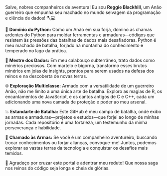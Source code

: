 Salve, nobres companheiros de aventura! Eu sou <b>Reggie Blackhill</b>, um Anão guerreiro que empunha seu machado no mundo selvagem da programação e ciência de dados! 🪓💻

🐍 <b>Domínio do Python:</b> Como um Anão em sua forja, domino as chamas ardentes do Python para moldar ferramentas e armaduras—códigos que resistem às pressões das batalhas de dados mais desafiadoras. Python é meu machado de batalha, forjado na montanha do conhecimento e temperado no lago da prática.

🔬 <b>Mestre dos Dados:</b> Em meu calabouço subterrâneo, trato dados como minérios preciosos. Com martelo e bigorna, transformo esses brutos minérios em joias de insights, prontos para serem usados na defesa dos reinos e na descoberta de novas terras.

🌐 <b>Exploração Multiclasse:</b> Armado com a versatilidade de um guerreiro Anão, não me limito a uma única arte de batalha. Exploro as magias de R, os encantamentos de JavaScript, e os cantos antigos de C e C++, cada um adicionando uma nova camada de proteção e poder ao meu arsenal.

💥 <b>Estandarte de Batalha:</b> Este GitHub é meu campo de batalha, onde exibo as armas e armaduras—projetos e estudos—que forjei ao longo de minhas jornadas. Cada repositório é uma fortaleza, um testemunho da minha perseverança e habilidade.

🚀 <b>Chamado às Armas:</b> Se você é um companheiro aventureiro, buscando trocar conhecimentos ou forjar alianças, convoque-me! Juntos, podemos explorar as vastas terras da tecnologia e conquistar os desafios mais temidos.

🎉 Agradeço por cruzar este portal e adentrar meu reduto! Que nossa saga nos reinos do código seja longa e cheia de glórias.

<!---
regi-blackhill/regi-blackhill is a ✨ special ✨ repository because its `README.md` (this file) appears on your GitHub profile.
You can click the Preview link to take a look at your changes.
--->
